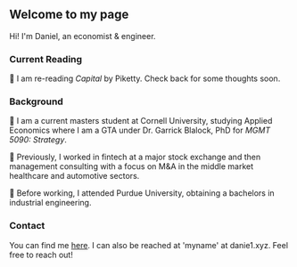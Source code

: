 ## Welcome to my page

Hi! I'm Daniel, an economist & engineer. 

### Current Reading

📖 I am re-reading *Capital* by Piketty. Check back for some thoughts soon.

### Background

🏫 I am a current masters student at Cornell University, studying Applied Economics where I am a GTA under Dr. Garrick Blalock, PhD for *MGMT 5090: Strategy*.

🌱 Previously, I worked in fintech at a major stock exchange and then management consulting with a focus on M&A in the middle market healthcare and automotive sectors. 

🚂 Before working, I attended Purdue University, obtaining a bachelors in industrial engineering.

### Contact

You can find me [here](https://twitter.com/NecessaryForm).
I can also be reached at 'myname' at danie1.xyz. Feel free to reach out!

